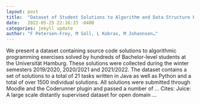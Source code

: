 ```yaml
---
layout: post
title:  "Dataset of Student Solutions to Algorithm and Data Structure Programming Assignments"
date:   2022-05-25 22:16:33 -0400
categories: jekyll update
author: "F Petersen-Frey, M Soll, L Kobras, M Johannsen…"
---
```

We present a dataset containing source code solutions to algorithmic programming exercises solved by hundreds of Bachelor-level students at the Universität Hamburg. These solutions were collected during the winter semesters 2019/2020, 2020/2021 and 2021/2022. The dataset contains a set of solutions to a total of 21 tasks written in Java as well as Python and a total of over 1500 individual solutions. All solutions were submitted through Moodle and the Coderunner plugin and passed a number of … Cites: ‪Juice: A large scale distantly supervised dataset for open domain …‬
